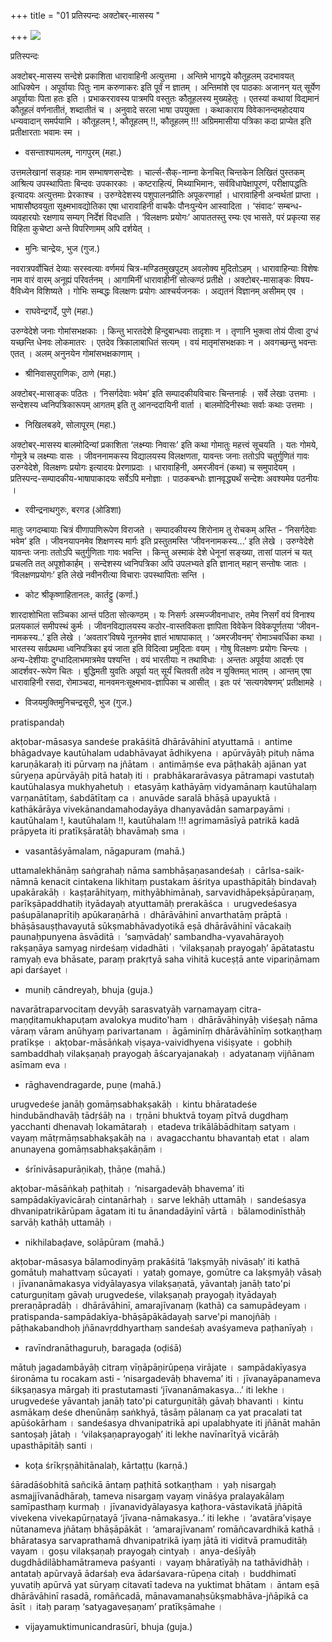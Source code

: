 +++
title = "01  प्रतिस्पन्दः अक्टोबर्-मासस्य "

+++
![](magazine_images/img-1667221173OctCover.JPG)

प्रतिस्पन्दः

अक्टोबर्-मासस्य सन्देशे प्रकाशिता धारावाहिनी अत्युत्तमा । अन्तिमे भागद्वये कौतूहलम् उदभावयत् आधिक्येन । अपूर्वायाः पितुः नाम करुणाकरः इति पूर्वं न ज्ञातम् । अन्तिमांशे एव पाठकाः अजानन् यत् सूर्येण अपूर्वायाः पिता हतः इति । प्रभाकररावस्य पात्रमपि वस्तुतः कौतूहलस्य मुख्यहेतुः । एतस्यां कथायां विद्यमानं कौतूहलं वर्णनातीतं, शब्दातीतं च । अनुवादे सरला भाषा उपयुक्ता । कथाकाराय विवेकानन्दमहोदयाय धन्यवादान् समर्पयामि । कौतूहलम् !, कौतूहलम् !!, कौतूहलम् !!! अग्रिममासीया पत्रिका कदा प्राप्येत इति प्रतीक्षारताः भवामः स्म ।

- वसन्ताश्यामलम्, नागपुरम् (महा.)

उत्तमलेखानां सङ्ग्रहः नाम सम्भाषणसन्देशः । चार्ल्स-सैक्-नाम्ना केनचित् चिन्तकेन लिखितं पुस्तकम् आश्रित्य उपस्थापिताः बिन्दवः उपकारकाः । कष्टराहित्यं, मिथ्याभिमानः, सर्वविधापेक्षापूरणं, परीक्षापद्धतिः इत्यादयः अत्युत्तमाः प्रेरकाश्च । उरुग्वेदेशस्य पशुपालनप्रीतिः अपूकरणार्हा । धारावाहिनी अन्वर्थतां प्राप्ता । भाषासौष्ठवयुता सूक्ष्मभावद्योतिका एषा धारावाहिनी वाचकैः पौनःपुन्येन आस्वादिता । ‘संवादः’
सम्बन्ध-व्यवहारयोः रक्षणाय सम्यग् निर्देशं विदधाति । ‘विलक्षणः प्रयोगः’ आपाततस्तु रम्यः एव भासते, परं प्रकृत्या सह विहिता कुचेष्टा अन्ते विपरिणामम् अपि दर्शयेत् ।

- मुनिः चान्द्रेयः, भुज (गुज.)

नवरात्रपर्वोचितं देव्याः सरस्वत्याः वर्णमयं चित्र-मण्डितमुखपुटम् अवलोक्य मुदितोऽहम् । धारावाहिन्याः विशेषः नाम वारं वारम् अनूह्यं परिवर्तनम् । आगामिनीं धारावाहीनीं सोत्कण्ठं प्रतीक्षे । अक्टोबर्-मासाङ्कः विषय-वैविध्येन विशिष्यते । गोभिः सम्बद्धः विलक्षणः प्रयोगः आश्चर्यजनकः । अद्यतनं विज्ञानम् असीमम् एव ।

- राघवेन्द्रगर्दे, पुणे (महा.)

उरुग्वेदेशे जनाः गोमांसभक्षकाः । किन्तु भारतदेशे हिन्दुबान्धवाः तादृशाः न । तृणानि भुक्त्वा तोयं पीत्वा दुग्धं यच्छन्ति धेनवः लोकमातरः । एतदेव त्रिकालाबाधितं सत्यम् । वयं मातृमांसभक्षकाः न । अवगच्छन्तु भवन्तः एतत् । अलम् अनुनयेन गोमांसभक्षकाणाम् ।

- श्रीनिवासपुराणिकः, ठाणे (महा.)

अक्टोबर्-मासाङ्कः पठितः । ‘निसर्गदेवाः भवेम’ इति सम्पादकीयविचारः चिन्तनार्हः । सर्वे लेखाः उत्तमाः । सन्देशस्य ध्वनिपत्रिकारूपम् आगतम् इति तु आनन्ददायिनी वार्ता । बालमोदिनीस्थाः सर्वाः कथाः उत्तमाः ।

- निखिलबडवे, सोलापूरम् (महा.)

अक्टोबर्-मासस्य बालमोदिन्यां प्रकाशिता ‘लक्ष्म्याः निवासः’ इति कथा गोमातुः महत्त्वं सूचयति । यतः गोमये, गोमूत्रे च लक्ष्म्याः वासः । जीवननामकस्य विद्यालयस्य विलक्षणता, यावन्तः जनाः ततोऽपि चतुर्गुणितं गावः उरुग्वेदेशे, विलक्षणः प्रयोगः इत्यादयः प्रेरणाप्रदाः । धारावाहिनी, अमरजीवनं (कथा) च समुपादेयम् । प्रतिस्पन्द-सम्पादकीय-भाषापाकादयः सर्वेऽपि मनोज्ञाः । पाठकबन्धोः ज्ञानवृद्ध्यर्थं सन्देशः अवश्यमेव पठनीयः ।

- रवीन्द्रनाथगुरुः, बरगड (ओडिशा)

मातुः जगदम्बायाः चित्रं वीणापाणिरूपेण विराजते । सम्पादकीयस्य शिरोनाम तु रोचकम् अस्ति - ‘निसर्गदेवाः भवेम’ इति । जीवनयापनमेव शिक्षणस्य मार्गः इति प्रस्तुतमस्ति ‘जीवननामकस्य...’ इति लेखे । उरुग्वेदेशे यावन्तः जनाः ततोऽपि चतुर्गुणिताः गावः भवन्ति । किन्तु अस्माकं देशे धेनूनां सङ्ख्या, तासां पालनं च यत् प्रचलति तत् अपूशोकार्हम् । सन्देशस्य ध्वनिपत्रिका अपि उपलभ्यते इति ज्ञानात् महान् सन्तोषः जातः । ‘विलक्षणप्रयोगः’ इति लेखे नवीनरीत्या विचाराः उपस्थापिताः सन्ति ।

- कोट श्रीकृष्णाहितानलः, कार्तट्टु (कर्णा.)

शारदाशोभिता सञ्चिका आन्तं पठिता सोत्कण्ठम् । यः निसर्गः अस्मज्जीवनाधारः, तमेव निसर्गं वयं विनाश्य प्रलयकालं समीपस्थं कुर्मः । जीवनविद्यालयस्य कठोर-वास्तविकता ज्ञापिता विवेकेन विवेकपूर्णतया ‘जीवन-नामकस्य..’ इति लेखे । ‘अवतार’विषये नूतनमेव ज्ञातं भाषापाकात् । ‘अमरजीवनम्’ रोमाञ्चवर्धिका कथा । भारतस्य सर्वप्रथमा ध्वनिपत्रिका इयं जाता इति विदित्वा प्रमुदिताः वयम् । गोषु विलक्षणः प्रयोगः चिन्त्यः । अन्य-देशीयाः दुग्धादिलाभमात्रमेव पश्यन्ति । वयं भारतीयाः न तथाविधाः । अन्ततः अपूर्वया आदर्शः एव आदर्शवर-रूपेण चितः । बुद्धिमती युवतिः अपूर्वा यत् सूर्यं चितवती तदेव न युक्तिमत् भातम् । आन्तम् एषा धारावाहिनी रसदा, रोमाञ्चदा, मानवमनःसूक्ष्मभाव-ज्ञापिका च आसीत् । इतः परं ‘सत्यगवेषणम्’ प्रतीक्षामहे ।

- विजयमुक्तिमुनिचन्द्रसूरी, भुज (गुज.)





pratispandaḥ

akṭobar-māsasya sandeśe prakāśitā dhārāvāhinī atyuttamā । antime bhāgadvaye kautūhalam udabhāvayat ādhikyena । apūrvāyāḥ pituḥ nāma karuṇākaraḥ iti pūrvaṃ na jñātam । antimāṃśe eva pāṭhakāḥ ajānan yat sūryeṇa apūrvāyāḥ pitā hataḥ iti । prabhākararāvasya pātramapi vastutaḥ kautūhalasya mukhyahetuḥ । etasyāṃ kathāyāṃ vidyamānaṃ kautūhalaṃ varṇanātītaṃ, śabdātītaṃ ca । anuvāde saralā bhāṣā upayuktā । kathākārāya vivekānandamahodayāya dhanyavādān samarpayāmi । kautūhalam !, kautūhalam !!, kautūhalam !!! agrimamāsīyā patrikā kadā prāpyeta iti pratīkṣāratāḥ bhavāmaḥ sma ।

- vasantāśyāmalam, nāgapuram (mahā.)

uttamalekhānāṃ saṅgrahaḥ nāma sambhāṣaṇasandeśaḥ । cārlsa-saik-nāmnā kenacit cintakena likhitaṃ pustakam āśritya upasthāpitāḥ bindavaḥ upakārakāḥ । kaṣṭarāhityaṃ, mithyābhimānaḥ, sarvavidhāpekṣāpūraṇaṃ, parīkṣāpaddhatiḥ ityādayaḥ atyuttamāḥ prerakāśca । urugvedeśasya paśupālanaprītiḥ apūkaraṇārhā । dhārāvāhinī anvarthatāṃ prāptā । bhāṣāsauṣṭhavayutā sūkṣmabhāvadyotikā eṣā dhārāvāhinī vācakaiḥ paunaḥpunyena āsvāditā । ‘saṃvādaḥ’ sambandha-vyavahārayoḥ rakṣaṇāya samyag nirdeśaṃ vidadhāti । ‘vilakṣaṇaḥ prayogaḥ’ āpātatastu ramyaḥ eva bhāsate, paraṃ prakṛtyā saha vihitā kuceṣṭā ante vipariṇāmam api darśayet ।

- muniḥ cāndreyaḥ, bhuja (guja.)

navarātraparvocitaṃ devyāḥ sarasvatyāḥ varṇamayaṃ citra-maṇḍitamukhapuṭam avalokya mudito'ham । dhārāvāhinyāḥ viśeṣaḥ nāma vāraṃ vāram anūhyaṃ parivartanam । āgāminīṃ dhārāvāhīnīṃ sotkaṇṭhaṃ pratīkṣe । akṭobar-māsāṅkaḥ viṣaya-vaividhyena viśiṣyate । gobhiḥ sambaddhaḥ vilakṣaṇaḥ prayogaḥ āścaryajanakaḥ । adyatanaṃ vijñānam asīmam eva ।

- rāghavendragarde, puṇe (mahā.)

urugvedeśe janāḥ gomāṃsabhakṣakāḥ । kintu bhāratadeśe hindubāndhavāḥ tādṛśāḥ na । tṛṇāni bhuktvā toyaṃ pītvā dugdhaṃ yacchanti dhenavaḥ lokamātaraḥ । etadeva trikālābādhitaṃ satyam । vayaṃ mātṛmāṃsabhakṣakāḥ na । avagacchantu bhavantaḥ etat । alam anunayena gomāṃsabhakṣakāṇām ।

- śrīnivāsapurāṇikaḥ, ṭhāṇe (mahā.)

akṭobar-māsāṅkaḥ paṭhitaḥ । ‘nisargadevāḥ bhavema’ iti sampādakīyavicāraḥ cintanārhaḥ । sarve lekhāḥ uttamāḥ । sandeśasya dhvanipatrikārūpam āgatam iti tu ānandadāyinī vārtā । bālamodinīsthāḥ sarvāḥ kathāḥ uttamāḥ ।

- nikhilabaḍave, solāpūram (mahā.)

akṭobar-māsasya bālamodinyāṃ prakāśitā ‘lakṣmyāḥ nivāsaḥ’ iti kathā gomātuḥ mahattvaṃ sūcayati । yataḥ gomaye, gomūtre ca lakṣmyāḥ vāsaḥ । jīvananāmakasya vidyālayasya vilakṣaṇatā, yāvantaḥ janāḥ tato'pi caturguṇitaṃ gāvaḥ urugvedeśe, vilakṣaṇaḥ prayogaḥ ityādayaḥ preraṇāpradāḥ । dhārāvāhinī, amarajīvanaṃ (kathā) ca samupādeyam । pratispanda-sampādakīya-bhāṣāpākādayaḥ sarve'pi manojñāḥ । pāṭhakabandhoḥ jñānavṛddhyarthaṃ sandeśaḥ avaśyameva paṭhanīyaḥ ।

- ravīndranāthaguruḥ, baragaḍa (oḍiśā)

mātuḥ jagadambāyāḥ citraṃ vīṇāpāṇirūpeṇa virājate । sampādakīyasya śironāma tu rocakam asti - ‘nisargadevāḥ bhavema’ iti । jīvanayāpanameva śikṣaṇasya mārgaḥ iti prastutamasti ‘jīvananāmakasya...’ iti lekhe । urugvedeśe yāvantaḥ janāḥ tato'pi caturguṇitāḥ gāvaḥ bhavanti । kintu asmākaṃ deśe dhenūnāṃ saṅkhyā, tāsāṃ pālanaṃ ca yat pracalati tat apūśokārham । sandeśasya dhvanipatrikā api upalabhyate iti jñānāt mahān santoṣaḥ jātaḥ । ‘vilakṣaṇaprayogaḥ’ iti lekhe navīnarītyā vicārāḥ upasthāpitāḥ santi ।

- koṭa śrīkṛṣṇāhitānalaḥ, kārtaṭṭu (karṇā.)

śāradāśobhitā sañcikā āntaṃ paṭhitā sotkaṇṭham । yaḥ nisargaḥ asmajjīvanādhāraḥ, tameva nisargaṃ vayaṃ vināśya pralayakālaṃ samīpasthaṃ kurmaḥ । jīvanavidyālayasya kaṭhora-vāstavikatā jñāpitā vivekena vivekapūrṇatayā ‘jīvana-nāmakasya..’ iti lekhe । ‘avatāra’viṣaye nūtanameva jñātaṃ bhāṣāpākāt । ‘amarajīvanam’ romāñcavardhikā kathā । bhāratasya sarvaprathamā dhvanipatrikā iyaṃ jātā iti viditvā pramuditāḥ vayam । goṣu vilakṣaṇaḥ prayogaḥ cintyaḥ । anya-deśīyāḥ dugdhādilābhamātrameva paśyanti । vayaṃ bhāratīyāḥ na tathāvidhāḥ । antataḥ apūrvayā ādarśaḥ eva ādarśavara-rūpeṇa citaḥ । buddhimatī yuvatiḥ apūrvā yat sūryaṃ citavatī tadeva na yuktimat bhātam । āntam eṣā dhārāvāhinī rasadā, romāñcadā, mānavamanaḥsūkṣmabhāva-jñāpikā ca āsīt । itaḥ paraṃ ‘satyagaveṣaṇam’ pratīkṣāmahe ।

- vijayamuktimunicandrasūrī, bhuja (guja.)
